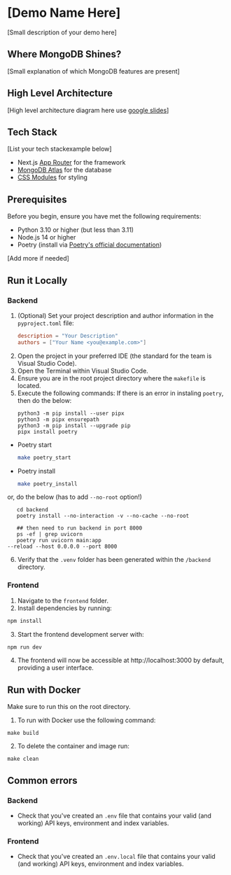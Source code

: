 # [Demo Name Here]

[Small description of your demo here]

## Where MongoDB Shines?

[Small explanation of which MongoDB features are present]

## High Level Architecture

[High level architecture diagram here use [google slides](https://docs.google.com/presentation/d/1vo8Y8mBrocJtzvZc_tkVHZTsVW_jGueyUl-BExmVUtI/edit#slide=id.g30c066974c7_0_3536)]

## Tech Stack

[List your tech stackexample below]

- Next.js [App Router](https://nextjs.org/docs/app) for the framework
- [MongoDB Atlas](https://www.mongodb.com/atlas/database) for the database
- [CSS Modules](https://github.com/css-modules/css-modules) for styling

## Prerequisites

Before you begin, ensure you have met the following requirements:

- Python 3.10 or higher (but less than 3.11)
- Node.js 14 or higher
- Poetry (install via [Poetry's official documentation](https://python-poetry.org/docs/#installation))

[Add more if needed]

## Run it Locally

### Backend

1. (Optional) Set your project description and author information in the `pyproject.toml` file:
   ```toml
   description = "Your Description"
   authors = ["Your Name <you@example.com>"]
2. Open the project in your preferred IDE (the standard for the team is Visual Studio Code).
3. Open the Terminal within Visual Studio Code.
4. Ensure you are in the root project directory where the `makefile` is located.
5. Execute the following commands:
    If there is an error in instaling `poetry`, then do the below:
    ```
    python3 -m pip install --user pipx
    python3 -m pipx ensurepath
    python3 -m pip install --upgrade pip
    pipx install poetry
    ```

  - Poetry start
    ````bash
    make poetry_start
    ````
  - Poetry install
    ````bash
    make poetry_install
    ````
or, do the below (has to add `--no-root` option!)
```
   cd backend
   poetry install --no-interaction -v --no-cache --no-root

   ## then need to run backend in port 8000
   ps -ef | grep uvicorn 
   poetry run uvicorn main:app 
--reload --host 0.0.0.0 --port 8000
```
6. Verify that the `.venv` folder has been generated within the `/backend` directory.

### Frontend

1. Navigate to the `frontend` folder.
2. Install dependencies by running:
```bash
npm install
```
3. Start the frontend development server with:
````bash
npm run dev
````
4. The frontend will now be accessible at http://localhost:3000 by default, providing a user interface.

## Run with Docker

Make sure to run this on the root directory.

1. To run with Docker use the following command:
```
make build
```
2. To delete the container and image run:
```
make clean
```

## Common errors

### Backend

- Check that you've created an `.env` file that contains your valid (and working) API keys, environment and index variables.

### Frontend

- Check that you've created an `.env.local` file that contains your valid (and working) API keys, environment and index variables.